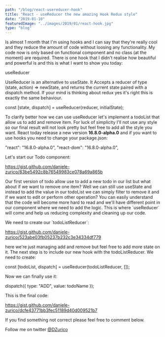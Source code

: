 ```yaml
---
path: "/blog/react-usereducer-hook"
title: "React - useReducer the new amazing Hook Redux style"
date: "2019-01-10"
featuredImage: "../images/2019/01/react-hook.jpg"
type: "blog"
---
```


Is almost 1 month that I'm using hooks and I can say that they're really cool and they reduce the amount of code without loosing any functionality. My code now is only based on functional component and no class (at the moment) are required. There is one hook that I didn't realise how beautiful and powerful is and this is what I want to show you today:

useReducer

UseReducer is an alternative to useState. It Accepts a reducer of type (state, action) => newState, and returns the current state paired with a dispatch method. If your mind is thinking about redux yes it's right this is exactly the same behaviour.

const \[state, dispatch\] = useReducer(reducer, initialState);

To clarify better how we can use useReducer let's implement a todoList that allow us to add and remove item. For luck of simplicity I'll not use any style so our final result will not look pretty but feel free to add all the style you want.
React today release a new version **16.8.0-alpha.0** and if you want to use hooks you need to change your package.json:

"react": "16.8.0-alpha.0",
"react-dom": "16.8.0-alpha.0",

Let's start our Todo component:

https://gist.github.com/daniele-zurico/83be5492c8b76549983ce078a69a865b

Our first version of todo allow use to add a new todo in our list but what about if we want to remove one item? Well we can still use useState and instead to add the value in our todoList we can simply filter to remove it and if we want to edit or perform other operation? You can easily understand that the code will become more hard to read and we'll have different point in our component where we need to add the logic. This is where \`useReducer\` will come and help us reducing complexity and cleaning up our code.

We need to create our \`todoListReducer\`:

https://gist.github.com/daniele-zurico/523abe03fb05237b232c3e34334df779

here we're just managing add and remove but feel free to add more state on it.
The next step is to include our new hook with the todoListReducer. We need to create:

const \[todoList, dispatch\] = useReducer(todoListReducer, \[\]);

Now we can finally use it:

dispatch({ type: "ADD", value: todoName });

This is the final code:

https://gist.github.com/daniele-zurico/dcfe43771bb3fec51189d40d009521b7

If you find something not correct please feel free to comment below.

Follow me on twitter [@DZurico](https://twitter.com/dzurico)
